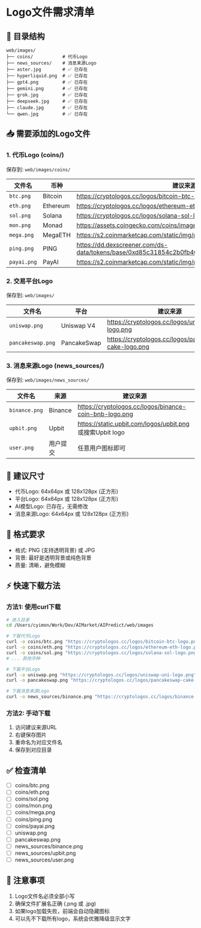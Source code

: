 # Logo文件需求清单

## 📁 目录结构
```
web/images/
├── coins/           # 代币Logo
├── news_sources/    # 消息来源Logo
├── aster.jpg        # ✅ 已存在
├── hyperliquid.png  # ✅ 已存在
├── gpt4.png         # ✅ 已存在
├── gemini.png       # ✅ 已存在
├── grok.jpg         # ✅ 已存在
├── deepseek.jpg     # ✅ 已存在
├── claude.jpg       # ✅ 已存在
└── qwen.jpg         # ✅ 已存在
```

## 📥 需要添加的Logo文件

### 1. 代币Logo (coins/)
保存到: `web/images/coins/`

| 文件名 | 币种 | 建议来源 |
|--------|------|---------|
| `btc.png` | Bitcoin | https://cryptologos.cc/logos/bitcoin-btc-logo.png |
| `eth.png` | Ethereum | https://cryptologos.cc/logos/ethereum-eth-logo.png |
| `sol.png` | Solana | https://cryptologos.cc/logos/solana-sol-logo.png |
| `mon.png` | Monad | https://assets.coingecko.com/coins/images/34849/standard/mon.png |
| `mega.png` | MegaETH | https://s2.coinmarketcap.com/static/img/coins/64x64/33626.png |
| `ping.png` | PING | https://dd.dexscreener.com/ds-data/tokens/base/0xd85c31854c2b0fb40aaa9e2fc4da23c21f829d46.png |
| `payai.png` | PayAI | https://s2.coinmarketcap.com/static/img/coins/64x64/31984.png |

### 2. 交易平台Logo
保存到: `web/images/`

| 文件名 | 平台 | 建议来源 |
|--------|------|---------|
| `uniswap.png` | Uniswap V4 | https://cryptologos.cc/logos/uniswap-uni-logo.png |
| `pancakeswap.png` | PancakeSwap | https://cryptologos.cc/logos/pancakeswap-cake-logo.png |

### 3. 消息来源Logo (news_sources/)
保存到: `web/images/news_sources/`

| 文件名 | 来源 | 建议来源 |
|--------|------|---------|
| `binance.png` | Binance | https://cryptologos.cc/logos/binance-coin-bnb-logo.png |
| `upbit.png` | Upbit | https://static.upbit.com/logos/upbit.png 或搜索Upbit logo |
| `user.png` | 用户提交 | 任意用户图标即可 |

## 📏 建议尺寸
- 代币Logo: 64x64px 或 128x128px (正方形)
- 平台Logo: 64x64px 或 128x128px (正方形)
- AI模型Logo: 已存在，无需修改
- 消息来源Logo: 64x64px 或 128x128px (正方形)

## 🎨 格式要求
- 格式: PNG (支持透明背景) 或 JPG
- 背景: 最好是透明背景或纯色背景
- 质量: 清晰，避免模糊

## ⚡ 快速下载方法

### 方法1: 使用curl下载
```bash
# 进入目录
cd /Users/cyimon/Work/Dev/AIMarket/AIPredict/web/images

# 下载代币Logo
curl -o coins/btc.png "https://cryptologos.cc/logos/bitcoin-btc-logo.png"
curl -o coins/eth.png "https://cryptologos.cc/logos/ethereum-eth-logo.png"
curl -o coins/sol.png "https://cryptologos.cc/logos/solana-sol-logo.png"
# ... 其他币种

# 下载平台Logo
curl -o uniswap.png "https://cryptologos.cc/logos/uniswap-uni-logo.png"
curl -o pancakeswap.png "https://cryptologos.cc/logos/pancakeswap-cake-logo.png"

# 下载消息来源Logo
curl -o news_sources/binance.png "https://cryptologos.cc/logos/binance-coin-bnb-logo.png"
```

### 方法2: 手动下载
1. 访问建议来源URL
2. 右键保存图片
3. 重命名为对应文件名
4. 保存到对应目录

## ✅ 检查清单
- [ ] coins/btc.png
- [ ] coins/eth.png
- [ ] coins/sol.png
- [ ] coins/mon.png
- [ ] coins/mega.png
- [ ] coins/ping.png
- [ ] coins/payai.png
- [ ] uniswap.png
- [ ] pancakeswap.png
- [ ] news_sources/binance.png
- [ ] news_sources/upbit.png
- [ ] news_sources/user.png

## 📝 注意事项
1. Logo文件名必须全部小写
2. 确保文件扩展名正确 (.png 或 .jpg)
3. 如果logo加载失败，前端会自动隐藏图标
4. 可以先不下载所有logo，系统会优雅降级显示文字

